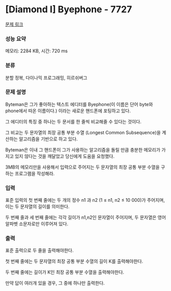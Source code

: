 # [Diamond I] Byephone - 7727 

[문제 링크](https://www.acmicpc.net/problem/7727) 

### 성능 요약

메모리: 2284 KB, 시간: 720 ms

### 분류

분할 정복, 다이나믹 프로그래밍, 히르쉬버그

### 문제 설명

<p>Byteman은 그가 좋아하는 텍스트 에디터를 Byephone(이 이름은 단어 byte와 phone에서 따온 이름이다.) 이라는 새로운 핸드폰에 포팅하고 있다.</p>

<p>그 에디터의 특징 중 하나는 두 문서를 한 줄씩 비교해줄 수 있다는 것이다.</p>

<p>그 비교는 두 문자열의 최장 공통 부분 수열 (Longest Common Subsequence)을 계산하는 알고리즘을 기반으로 하고 있다.</p>

<p>Byteman은 이내 그 핸드폰이 그가 사용하는 알고리즘을 돌릴 만큼 충분한 메모리가 가지고 있지 않다는 것을 깨달았고 당신에게 도움을 요청했다.</p>

<p>3MB의 메모리만을 사용해서 입력으로 주어지는 두 문자열의 최장 공통 부분 수열을 구하는 프로그램을 작성해라.</p>

### 입력 

 <p>표준 입력의 첫 번째 줄에는 두 개의 정수 n1 과 n2 (1 ≤ n1, n2 ≤ 10 000)가 주어지며, 이는 두 문자열의 길이를 의미한다.</p>

<p>두 번째 줄과 세 번째 줄에는 각각 길이가 n1,n2인 문자열이 주어지며, 두 문자열은 영어 알파벳 소문자로만 이루어져 있다.</p>

### 출력 

 <p>표준 출력으로 두 줄을 출력해야한다.</p>

<p>첫 번째 줄에는 두 문자열의 최장 공통 부분 수열의 길이 K를 출력해야한다.</p>

<p>두 번째 줄에는 길이가 K인 최장 공통 부분 수열을 출력해야한다.</p>

<p>만약 답이 여러개 있을 경우, 그 중에 하나만 출력한다.</p>

